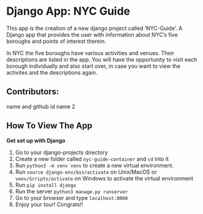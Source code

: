 # **Django App: NYC Guide**
This app is the creation of a new django project called ‘NYC-Guide’.
A Django app that provides the user with information about NYC’s five boroughs and points of interest therein.

In NYC the five boroughs have various activities and venues. Their descriptions are listed in the app. You will have the opportunity to visit each borough individually and also start over, in case you want to view the activites and the descriptions again.

## **Contributors:**
name and github id
name 2

## **How To View The App**



**Get set up with Django**
1. Go to your django-projects directory
2. Create a new folder called `nyc-guide-container` and `cd` into it
3. Run `python3 -m venv venv` to create a new virtual environment.
4. Run `source django-env/bin/activate` on Unix/MacOS or `venv/Scripts/activate` on Windows to activate the virtual environment
5. Run `pip install django`
6. Run the server `python3 manage.py runserver`
7. Go to your browser and type `localhost:8000`
8. Enjoy your tour! Congrats!!









